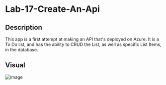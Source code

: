 # Lab-17-Create-An-Api

## Description
This app is a first attempt at making an API that's deployed on Azure. It is a To Do list, and has the ability to CRUD the List, as well as specific List Items, in the database. 

## Visual

![image]()


